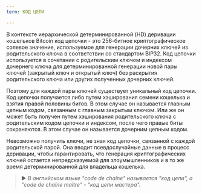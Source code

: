 ```yaml
---
term: КОД ЦЕПИ

---
```

В контексте иерархической детерминированной (HD) деривации кошельков Bitcoin код цепочки - это 256-битное криптографическое солевое значение, используемое для генерации дочерних ключей из родительского ключа в соответствии со стандартом BIP32. Код цепочки используется в сочетании с родительским ключом и индексом дочернего ключа для детерминированной генерации новой пары ключей (закрытый ключ и открытый ключ) без раскрытия родительского ключа или других полученных дочерних ключей.

Поэтому для каждой пары ключей существует уникальный код цепочки. Код цепочки получается либо путем хэширования семени кошелька и взятия правой половины битов. В этом случае он называется главным цепным кодом, связанным с главным закрытым ключом. Или же он может быть получен путем хэширования родительского ключа с родительским кодом цепочки и индексом, после чего правые биты сохраняются. В этом случае он называется дочерним цепным кодом.

Невозможно получить ключи, не зная код цепочки, связанной с каждой родительской парой. Она вводит псевдослучайные данные в процесс деривации, чтобы гарантировать, что генерация криптографических ключей остается непредсказуемой для злоумышленников и в то же время детерминированной для владельца кошелька.

> ► *В английском языке "code de chaîne" называется "код цепи", а "code de chaîne maître" - "код цепи мастера".*
